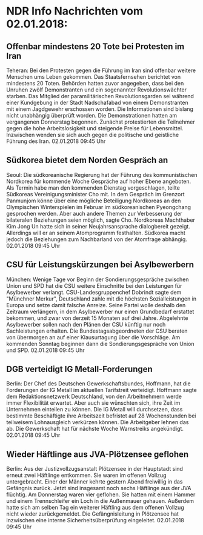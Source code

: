 # NDR Info Nachrichten vom 02.01.2018:


## Offenbar mindestens 20 Tote bei Protesten im Iran
Teheran: Bei den Protesten gegen die Führung im Iran sind offenbar weitere Menschen ums Leben gekommen. Das Staatsfernsehen berichtet von mindestens 20 Toten. Behörden hatten zuvor angegeben, dass bei den Unruhen zwölf Demonstranten und ein sogenannter Revolutionswächter starben. Das Mitglied der paramilitärischen Revolutionsgarden sei während einer Kundgebung in der Stadt Nadschafabad von einem Demonstranten mit einem Jagdgewehr erschossen worden. Die Informationen sind bislang nicht unabhängig überprüft worden. Die Demonstrationen hatten am vergangenen Donnerstag begonnen. Zunächst protestierten die Teilnehmer gegen die hohe Arbeitslosigkeit und steigende Preise für Lebensmittel. Inzwischen wenden sie sich auch gegen die politische und geistliche Führung des Iran. 02.01.2018 09:45 Uhr 

## Südkorea bietet dem Norden Gespräch an
Seoul: Die südkoreanische Regierung hat der Führung des kommunistischen Nordkorea für kommende Woche Gespräche auf hoher Ebene angeboten. Als Termin habe man den kommenden Dienstag vorgeschlagen, teilte Südkoreas Vereinigungsminister Cho mit. In dem Gespräch im Grenzort Panmunjom könne über eine mögliche Beteiligung Nordkoreas an den Olympischen Winterspielen im Februar im südkoreanischen Pyeongchang gesprochen werden. Aber auch andere Themen zur Verbesserung der bilateralen Beziehungen seien möglich, sagte Cho. Nordkoreas Machthaber Kim Jong Un hatte sich in seiner Neujahrsansprache dialogbereit gezeigt. Allerdings will er an seinem Atomprogramm festhalten. Südkorea macht jedoch die Beziehungen zum Nachbarland von der Atomfrage abhängig. 02.01.2018 09:45 Uhr 

## CSU für Leistungskürzungen bei Asylbewerbern
München: Wenige Tage vor Beginn der Sondierungsgespräche zwischen Union und SPD hat die CSU weitere Einschnitte bei den Leistungen für Asylbewerber verlangt. CSU-Landesgruppenchef Dobrindt sagte dem "Münchner Merkur", Deutschland zahle mit die höchsten Sozialleistungen in Europa und setze damit falsche Anreize. Seine Partei wolle deshalb den Zeitraum verlängern, in dem Asylbewerber nur einen Grundbedarf erstattet bekommen, und zwar von derzeit 15 Monaten auf drei Jahre. Abgelehnte Asylbewerber sollen nach den Plänen der CSU künftig nur noch Sachleistungen erhalten. Die Bundestagsabgeordneten der CSU beraten von übermorgen an auf einer Klausurtagung über die Vorschläge. Am kommenden Sonntag beginnen dann die Sondierungsgespräche von Union und SPD. 02.01.2018 09:45 Uhr 

## DGB verteidigt IG Metall-Forderungen
Berlin: Der Chef des Deutschen Gewerkschaftsbundes, Hoffmann, hat die Forderungen der IG Metall im aktuellen Tarifstreit verteidigt. Hoffmann sagte dem Redaktionsnetzwerk Deutschland, von den Arbeitnehmern werde immer Flexibilität erwartet. Aber auch sie wünschten sich, ihre Zeit im Unternehmen einteilen zu können. Die IG Metall will durchsetzen, dass bestimmte Beschäftigte ihre Arbeitszeit befristet auf 28 Wochenstunden bei teilweisem Lohnausgleich verkürzen können. Die Arbeitgeber lehnen das ab. Die Gewerkschaft hat für nächste Woche Warnstreiks angekündigt. 02.01.2018 09:45 Uhr 

## Wieder Häftlinge aus JVA-Plötzensee geflohen
Berlin: Aus der Justizvollzugsanstalt Plötzensee in der Hauptstadt sind erneut zwei Häftlinge entkommen. Sie waren im offenen Vollzug untergebracht. Einer der Männer kehrte gestern Abend freiwillig in das Gefängnis zurück. Jetzt sind insgesamt noch sechs Häftlinge aus der JVA flüchtig. Am Donnerstag waren vier geflohen. Sie hatten mit einem Hammer und einem Trennschleifer ein Loch in die Außenmauer gehauen. Außerdem hatte sich am selben Tag ein weiterer Häftling aus dem offenen Vollzug nicht wieder zurückgemeldet. Die Gefängnisleitung in Plötzensee hat inzwischen eine interne Sicherheitsüberprüfung eingeleitet. 02.01.2018 09:45 Uhr 
